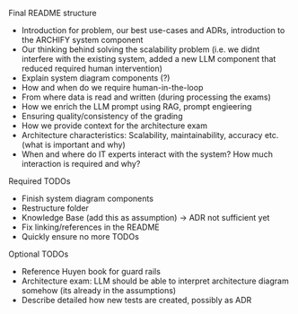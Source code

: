 Final README structure
- Introduction for problem, our best use-cases and ADRs, introduction to the ARCHIFY system component
- Our thinking behind solving the scalability problem (i.e. we didnt interfere with the existing system, added a new LLM component that reduced required human intervention)
- Explain system diagram components (?)
- How and when do we require human-in-the-loop
- From where data is read and written (during processing the exams)
- How we enrich the LLM prompt using RAG, prompt engieering
- Ensuring quality/consistency of the grading
- How we provide context for the architecture exam
- Architecture characteristics: Scalability, maintainability, accuracy etc. (what is important and why)
- When and where do IT experts interact with the system? How much interaction is required and why?

Required TODOs
- Finish system diagram components
- Restructure folder
- Knowledge Base (add this as assumption) -> ADR not sufficient yet
- Fix linking/references in the README
- Quickly ensure no more TODOs

Optional TODOs
- Reference Huyen book for guard rails
- Architecture exam: LLM should be able to interpret architecture diagram somehow (its already in the assumptions)
- Describe detailed how new tests are created, possibly as ADR
